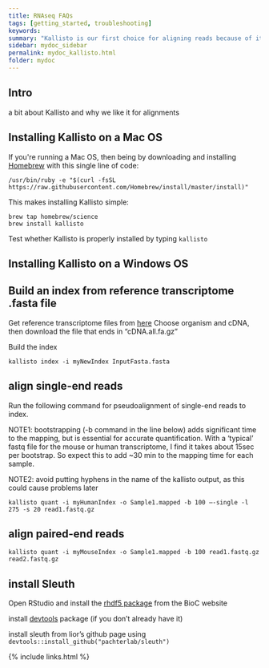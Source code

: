 ```yaml
---
title: RNAseq FAQs
tags: [getting_started, troubleshooting]
keywords:
summary: "Kallisto is our first choice for aligning reads because of its speed, accuracy, and ability to leverage bootstraps for understanding technical variance"
sidebar: mydoc_sidebar
permalink: mydoc_kallisto.html
folder: mydoc
---
```


## Intro
a bit about Kallisto and why we like it for alignments

## Installing Kallisto on a Mac OS

If you're running a Mac OS, then being by downloading and installing [Homebrew](https://brew.sh/) with this single line of code: 

```
/usr/bin/ruby -e "$(curl -fsSL https://raw.githubusercontent.com/Homebrew/install/master/install)"
```

This makes installing Kallisto simple:
```
brew tap homebrew/science
brew install kallisto
```

Test whether Kallisto is properly installed by typing ```kallisto```

## Installing Kallisto on a Windows OS

## Build an index from reference transcriptome .fasta file

Get reference transcriptome files from [here](http://useast.ensembl.org/info/data/ftp/index.html)
Choose organism and cDNA, then download the file that ends in “cDNA.all.fa.gz”

Build the index
```
kallisto index -i myNewIndex InputFasta.fasta
```

## align single-end reads

Run the following command for pseudoalignment of single-end reads to index. 

NOTE1: bootstrapping (-b command in the line below) adds significant time to the mapping, but is essential for accurate quantification. With a ‘typical’ fastq file for the mouse or human transcriptome, I find it takes about 15sec per bootstrap. So expect this to add ~30 min to the mapping time for each sample.

NOTE2: avoid putting hyphens in the name of the kallisto output, as this could cause problems later

```
kallisto quant -i myHumanIndex -o Sample1.mapped -b 100 —-single -l 275 -s 20 read1.fastq.gz
```


## align paired-end reads
```
kallisto quant -i myMouseIndex -o Sample1.mapped -b 100 read1.fastq.gz read2.fastq.gz
```

## install Sleuth
Open RStudio and install the [rhdf5 package]() from the BioC website

install [devtools]() package (if you don’t already have it)

install sleuth from lior’s github page using ```devtools::install_github("pachterlab/sleuth")```

{% include links.html %}
